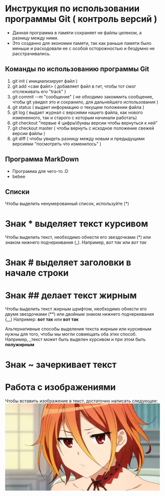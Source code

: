 # Инструкция по использовании программы Git ( контроль версий )

* Данная программа в памяти сохраняет не файлы целеком, а разницу между ними.
* Это созданно для экономии памяти, так как раньше памяти было меньше и расходовали ее с особой осторожностью и бездумно не расстрачивались. 

## Команды по использованию программы Git ##
1. git init ( инициализирует файл )
2. git add <сам файл> ( добавляет файл в гит, чтобы тот смог отслеживать его "track" )
3. git commit --m "сообщение" ( не обходимо закоммить сообщение, чтобы git увидел это и сохранило, для дальнейшего использования )
4. git status ( выдает информацию о текущем положении файла )
5. git log ( выдает журнал с версиями нашего файла, как нового измененного, так и старого с которым начинали работать)
6. git checkout "первые 4 цифры\буквы версии чтобы вернуться к ней"
7. git checkout master ( чтобы вернуть с исходное положение свежей версии файлы )
8. git diff ( чтобы увидеть разницу между новым и предыдущими версиями "посмотреть что изменилось" )

## Программа MarkDown ##
* Программа для чего-то :D
* bebee

## Списки
Чтобы выделить ненумерованный список, используйте (*)

# Знак * выделяет текст курсивом

Чтобы выделить текст, необходимо обнести его звездочками (*) или знаком нижнего подчеркивания (_). 
Например, *вот так* или _вот так_

# Знак # выделяет заголовки в начале строки 
# Знак ## делает текст жирным

Чтобы выделить текст жирным шрифтом, необходимо обнести его двумя звездочками (**) или двойным знаком нижнего подчеркивания (__)
Например: **вот так** или __вот так__

Альтернативные способы выделения текста жирным или курсивным нужны для того, чтобы мы могли совмещать оба этих способ. Например, _текст может быть выделен курсивом и при этом быть **полужирным**
# Знак ~ зачеркивает текст  

# Работа с изображениями

Чтобы вставить изображение в текст, достаточно написать следующее:
![Привет, это рыжуха какая-то](973d7030dac15f10272464d310deaaa7.png)